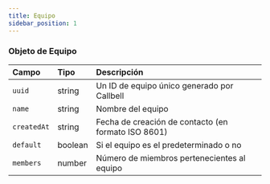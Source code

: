 ```yaml
---
title: Equipo
sidebar_position: 1
---
```


### Objeto de Equipo

| Campo       | Tipo    | Descripción                                   |
| :---------- | :------ | :-------------------------------------------- |
| `uuid`      | string  | Un ID de equipo único generado por Callbell    |
| `name`      | string  | Nombre del equipo                              |
| `createdAt` | string  | Fecha de creación de contacto (en formato ISO 8601) |
| `default`   | boolean | Si el equipo es el predeterminado o no         |
| `members`   | number  | Número de miembros pertenecientes al equipo    |